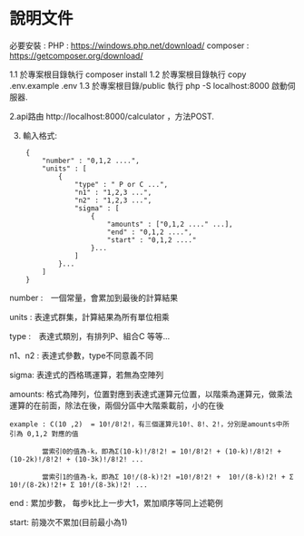 # 說明文件
必要安裝 : 
PHP : https://windows.php.net/download/
composer : https://getcomposer.org/download/

1.1 於專案根目錄執行 composer install
1.2 於專案根目錄執行 copy .env.example .env
1.3 於專案根目錄/public 執行 php -S localhost:8000  啟動伺服器.

2.api路由 http://localhost:8000/calculator ，方法POST.

3. 輸入格式:
```
    {
        "number" : "0,1,2 ....",
        "units" : [
            {
                "type" : " P or C ...",
                "n1" : "1,2,3 ...",
                "n2" : "1,2,3 ...",
                "sigma" : [
                    {
                        "amounts" : ["0,1,2 ...." ...],
                        "end" : "0,1,2 ....",
                        "start" : "0,1,2 ...."
                    }...
                ]
            }...
        ]
    }
```
number :　一個常量，會累加到最後的計算結果

units : 表達式群集，計算結果為所有單位相乘

type :　表達式類別，有排列P、組合C 等等...

n1、n2 : 表達式參數，type不同意義不同

sigma: 表達式的西格瑪運算，若無為空陣列

amounts: 格式為陣列，位置對應到表達式運算元位置，以階乘為運算元，做乘法運算的在前面，除法在後，兩個分區中大階乘載前，小的在後

    example : C(10 ,2)  = 10!/8!2!，有三個運算元10!、8!、2!，分別是amounts中所引為 0,1,2 對應的值

            當索引0的值為-k，即為Σ(10-k)!/8!2! = 10!/8!2! + (10-k)!/8!2! + (10-2k)!/8!2! + (10-3k)!/8!2! ...

            當索引1的值為-k，即為Σ 10!/(8-k)!2! =10!/8!2! +  10!/(8-k)!2! + Σ 10!/(8-2k)!2!+ Σ 10!/(8-3k)!2! ...
            
end : 累加步數， 每步k比上一步大1，累加順序等同上述範例

start: 前幾次不累加(目前最小為1)


    
